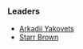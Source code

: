 ### Leaders
* [Arkadii Yakovets](mailto:arkadii.yakovets@owasp.org)
* [Starr Brown](mailto:starr.brown@owasp.org)
